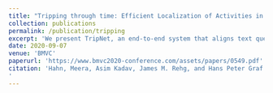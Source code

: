 ```yaml
---
title: "Tripping through time: Efficient Localization of Activities in Videos"
collection: publications
permalink: /publication/tripping
excerpt: 'We present TripNet, an end-to-end system that aligns text queries with video content. TripNet uses reinforcement learning to efficiently localize relevant activity clips in long videos, by learning how to intelligently skip around the video.'
date: 2020-09-07
venue: 'BMVC'
paperurl: 'https://www.bmvc2020-conference.com/assets/papers/0549.pdf'
citation: 'Hahn, Meera, Asim Kadav, James M. Rehg, and Hans Peter Graf. "Tripping through time: Efficient localization of activities in videos." Proceedings of the British Machine Vision Conference (2019).
'
---
```

